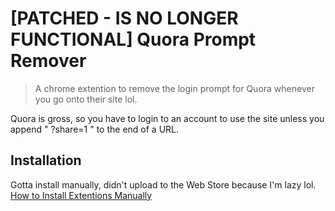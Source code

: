 # [PATCHED - IS NO LONGER FUNCTIONAL] Quora Prompt Remover

> A chrome extention to remove the login prompt for Quora whenever you go onto their site lol.

Quora is gross, so you have to login to an account to use the site unless you append " ?share=1 " to the end of a URL.


## Installation

Gotta install manually, didn't upload to the Web Store because I'm lazy lol. [How to Install Extentions Manually](https://www.cnet.com/how-to/how-to-install-chrome-extensions-manually/)
